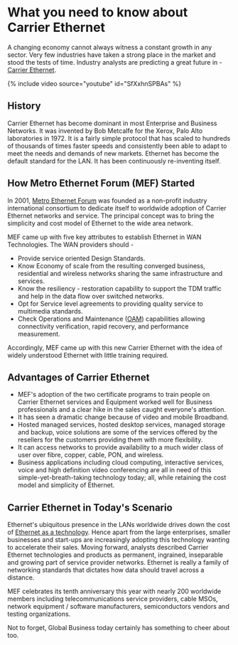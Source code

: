 # What you need to know about Carrier Ethernet

A changing economy cannot always witness a constant growth in any sector. Very few industries have taken a strong place in the market and stood the tests of time. Industry analysts are predicting a great future in - <a href="http://searchtelecom.techtarget.com/definition/Carrier-Ethernet">Carrier Ethernet</a>.

{% include video source="youtube" id="SfXxhnSPBAs" %}

## History

Carrier Ethernet has become dominant in most Enterprise and Business Networks. It was invented by Bob Metcalfe for the Xerox, Palo Alto laboratories in 1972. It is a fairly simple protocol that has scaled to hundreds of thousands of times faster speeds and consistently been able to adapt to meet the needs and demands of new markets.  Ethernet has become the default standard for the LAN. It has been continuously re-inventing itself.

## How Metro Ethernet Forum (MEF) Started

In 2001, <a href="http://metroethernetforum.org/">Metro Ethernet Forum</a> was founded as a non-profit industry international consortium to dedicate itself to worldwide adoption of Carrier Ethernet networks and service. The principal concept was to bring the simplicity and cost model of Ethernet to the wide area network. 

MEF came up with five key attributes to establish Ethernet in WAN Technologies. The WAN providers should - 

- Provide service oriented Design Standards.
- Know Economy of scale from the resulting converged business, residential and wireless networks sharing the same infrastructure and services.
- Know the resiliency - restoration capability to support the TDM traffic and help in the data flow over switched networks.
- Opt for Service level agreements to providing quality service to multimedia standards.
- Check Operations and Maintenance (<a href="http://en.wikipedia.org/wiki/OA%26M">OAM</a>) capabilities allowing connectivity verification, rapid recovery, and performance measurement.

Accordingly, MEF came up with this new Carrier Ethernet with the idea of widely understood Ethernet with little training required.

## Advantages of Carrier Ethernet

- MEF's adoption of the two certificate programs to train people on Carrier Ethernet services and Equipment worked well for Business professionals and a clear hike in the sales caught everyone's attention.
- It has seen a dramatic change because of video and mobile Broadband.
- Hosted managed services, hosted desktop services, managed storage and backup, voice solutions are some of the services offered by the resellers for the customers providing them with more flexibility.
- It can access networks to provide availability to a much wider class of user over fibre, copper, cable, PON, and wireless.
- Business applications including cloud computing, interactive services, voice and high definition video conferencing are all in need of this simple-yet-breath-taking technology today; all, while retaining the cost model and simplicity of Ethernet.

## Carrier Ethernet in Today's Scenario

Ethernet's ubiquitous presence in the LANs worldwide drives down the cost of <a href="http://www.webopedia.com/TERM/E/Ethernet.html">Ethernet as a technology</a>. Hence apart from the large enterprises, smaller businesses and start-ups are increasingly adopting this technology wanting to accelerate their sales. Moving forward, analysts described Carrier Ethernet technologies and products as permanent, ingrained, inseparable and growing part of service provider networks. Ethernet is really a family of networking standards that dictates how data should travel across a distance.

MEF celebrates its tenth anniversary this year with nearly 200 worldwide members including telecommunications service providers, cable MSOs, network equipment / software manufacturers, semiconductors vendors and testing organizations. 

Not to forget, Global Business today certainly has something to cheer about too.
